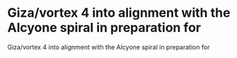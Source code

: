 # Giza/vortex 4 into alignment with the Alcyone spiral in preparation for

Giza/vortex 4 into alignment with the Alcyone spiral in preparation for